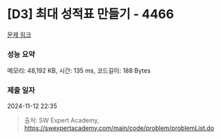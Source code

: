 # [D3] 최대 성적표 만들기 - 4466 

[문제 링크](https://swexpertacademy.com/main/code/problem/problemDetail.do?contestProbId=AWOUfCJ6qVMDFAWg) 

### 성능 요약

메모리: 48,192 KB, 시간: 135 ms, 코드길이: 188 Bytes

### 제출 일자

2024-11-12 22:35



> 출처: SW Expert Academy, https://swexpertacademy.com/main/code/problem/problemList.do